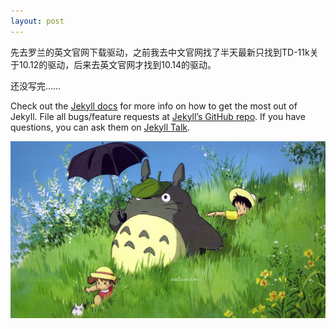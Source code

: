 ```yaml
---
layout: post
---
```

先去罗兰的英文官网下载驱动，之前我去中文官网找了半天最新只找到TD-11k关于10.12的驱动，后来去英文官网才找到10.14的驱动。

还没写完……


Check out the [Jekyll docs][jekyll-docs] for more info on how to get the most out of Jekyll. File all bugs/feature requests at [Jekyll’s GitHub repo][jekyll-gh]. If you have questions, you can ask them on [Jekyll Talk][jekyll-talk].

[jekyll-docs]: http://jekyllrb.com/docs/home
[jekyll-gh]:   https://github.com/jekyll/jekyll
[jekyll-talk]: https://talk.jekyllrb.com/



![IMG_1728](/assets/imgs/IMG_1721-1.jpg)

